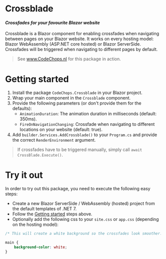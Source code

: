 # Crossblade 
#### _Crossfades for your favourite Blazor website_

Crossblade is a Blazor component for enabling crossfades when navigating between pages on your Blazor website.
It works on every hosting model: Blazor WebAssembly (ASP.NET core hosted) or Blazor ServerSide. 
Crossfades will be triggered when navigating to different pages by default.   

> See www.CodeChops.nl for this package in action.

# Getting started

1. Install the package `CodeChops.Crossblade` in your Blazor project.
2. Wrap your main component in the `Crossblade` component.
3. Provide the following parameters (or don't provide them for the defaults):
   - `AnimationDuration`: The animation duration in milliseconds (default: 350ms).
   - `FireOnNavigationChanging`: Crossfade when navigating to different locations on your website (default: true).
4. Add `builder.Services.AddCrossblade()` to your `Program.cs` and provide the correct `RenderEnvironment` argument.

> If crossfades have to be triggered manually, simply call `await CrossBlade.Execute()`.

# Try it out
In order to try out this package, you need to execute the following easy steps: 
- Create a new Blazor ServerSide / WebAssembly (hosted) project from the default templates of .NET 7.
- Follow the [Getting started](#Getting-Started) steps above.
- Optionally add the following css to your `site.css` or `app.css` (depending on the hosting model):
```css
/* This will create a white background so the crossfades look smoother. */

main {
    background-color: white;
}
```

